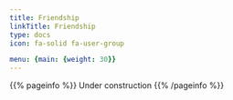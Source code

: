 ```yaml
---
title: Friendship
linkTitle: Friendship
type: docs
icon: fa-solid fa-user-group

menu: {main: {weight: 30}}
---
```


{{% pageinfo %}}
Under construction
{{% /pageinfo %}} 

<!--
{{% pageinfo %}}
<span style="color:brown">"한가한 일요일 아침, 무전기를 켜고  지구 반대편에 있는, 얼굴도 보지 못한 아르헨티나의 HAM과 잡담을 나눌 수 있는 취미의 왕 아마추어 무선."</span>

이것은 1970년대에 KARL(한국아마추어무선연맹)의 HAM 홍보 전단에 들어 있던 문구입니다. 직접 가기에는 너무 먼 거리이지만 무선을 통하여 전 세계를 여행하고 그들과 우정을 나누는 것은 아마추어 무선의 큰 기쁨입니다.
{{% /pageinfo %}}


상부 메뉴에 아이콘이 보이도록 하려면
menu: {main: {pre: <i class="fa-solid fa-user-group"></i>}}
weight: 10

상부 메뉴에서 아이콘을 없애려면
menu: {main: {weight: 10}}


{{% pageinfo %}}

{{% /pageinfo %}} 

-->


